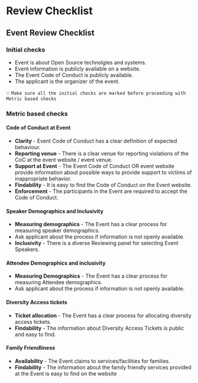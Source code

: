 # Review Checklist

## Event Review Checklist

### Initial checks

*  Event is about Open Source technolgies and systems.
*  Event information is publicly available on a website.
*  The Event Code of Conduct is publicly available.
*  The applicant is the organizer of the event.

💡 `Make sure all the initial checks are marked before proceeding with Metric based checks`

### Metric based checks

#### Code of Conduct at Event

*  **Clarity** - Event Code of Conduct has a clear definition of expected behaviour.
*  **Reporting venue** - There is a clear venue for reporting violations of the CoC at the event website / event venue.
*  **Support at Event** - The Event Code of Conduct OR event website provide information about possible ways to provide support to victims of inappropriate behavior.
*  **Findability** - It is easy to find the Code of Conduct on the Event website.
*  **Enforcement** - The participants in the Event are required to accept the Code of Conduct.

#### Speaker Demographics and Inclusivity

*  **Measuring demographics** - The Event has a clear process for measuring speaker demographics.
  * Ask applicant about the process if information is not openly available.
*  **Inclusivity** - There is a diverse Reviewing panel for selecting Event Speakers.

#### Attendee Demographics and inclusivity

*  **Measuring Demographics** - The Event has a clear process for measuring Attendee demographics.
  * Ask applicant about the process if information is not openly available.

#### Diversity Access tickets

*  **Ticket allocation** - The Event has a clear process for allocating diversity access tickets.
*  **Findability** - The information about Diversity Access Tickets is public and easy to find.

#### Family Friendliness

*  **Availability** - The Event claims to services/facilities for families.
*  **Findability** - The information about the family friendly services provided at the Event is easy to find on the website

